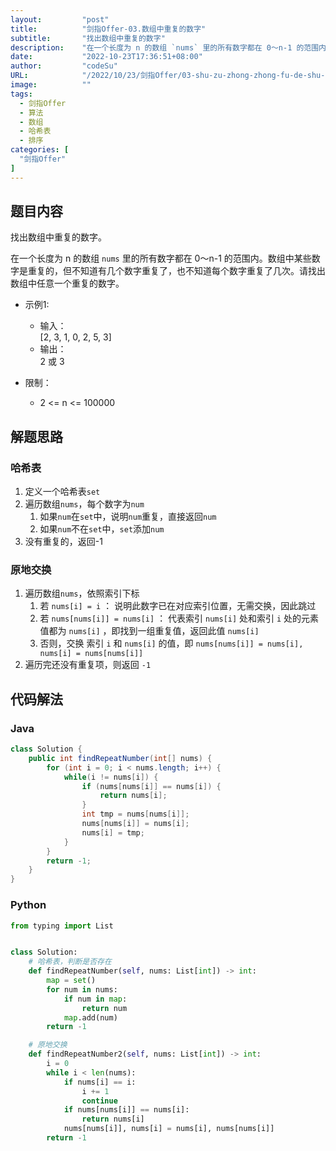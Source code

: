 ```yaml
---
layout:         "post"
title:          "剑指Offer-03.数组中重复的数字"
subtitle:       "找出数组中重复的数字"
description:    "在一个长度为 n 的数组 `nums` 里的所有数字都在 0～n-1 的范围内。数组中某些数字是重复的，但不知道有几个数字重复了，也不知道每个数字重复了几次。请找出数组中任意一个重复的数字"
date:           "2022-10-23T17:36:51+08:00"
author:         "codeSu"
URL:            "/2022/10/23/剑指Offer/03-shu-zu-zhong-zhong-fu-de-shu-zi-lcof"
image:          ""
tags:
  - 剑指Offer
  - 算法
  - 数组
  - 哈希表
  - 排序
categories: [
  "剑指Offer"
]
---
```


## 题目内容

找出数组中重复的数字。

在一个长度为 n 的数组 `nums` 里的所有数字都在 0～n-1 的范围内。数组中某些数字是重复的，但不知道有几个数字重复了，也不知道每个数字重复了几次。请找出数组中任意一个重复的数字。

- 示例1:
  - 输入：\
    [2, 3, 1, 0, 2, 5, 3]
  - 输出：\
    2 或 3

- 限制：
  - 2 <= n <= 100000

## 解题思路

### 哈希表

1. 定义一个哈希表`set`
2. 遍历数组`nums`，每个数字为`num`
   1. 如果`num`在`set`中，说明`num`重复，直接返回`num`
   2. 如果`num`不在`set`中，`set`添加`num`
3. 没有重复的，返回-1

### 原地交换

1. 遍历数组`nums`，依照索引下标
   1. 若 `nums[i] = i` ： 说明此数字已在对应索引位置，无需交换，因此跳过
   2. 若 `nums[nums[i]] = nums[i]` ： 代表索引 `nums[i]` 处和索引 `i` 处的元素值都为 `nums[i]` ，即找到一组重复值，返回此值 `nums[i]`
   3. 否则，交换 索引 `i` 和 `nums[i]` 的值，即 `nums[nums[i]] = nums[i], nums[i] = nums[nums[i]]`
2. 遍历完还没有重复项，则返回 `-1`

## 代码解法

### Java

```java
class Solution {
    public int findRepeatNumber(int[] nums) {
        for (int i = 0; i < nums.length; i++) {
            while(i != nums[i]) {
                if (nums[nums[i]] == nums[i]) {
                    return nums[i];
                }
                int tmp = nums[nums[i]];
                nums[nums[i]] = nums[i];
                nums[i] = tmp;
            }
        }
        return -1;
    }
}
```

### Python

```python
from typing import List


class Solution:
    # 哈希表，判断是否存在
    def findRepeatNumber(self, nums: List[int]) -> int:
        map = set()
        for num in nums:
            if num in map:
                return num
            map.add(num)
        return -1

    # 原地交换
    def findRepeatNumber2(self, nums: List[int]) -> int:
        i = 0
        while i < len(nums):
            if nums[i] == i:
                i += 1
                continue
            if nums[nums[i]] == nums[i]:
                return nums[i]
            nums[nums[i]], nums[i] = nums[i], nums[nums[i]]
        return -1
```
